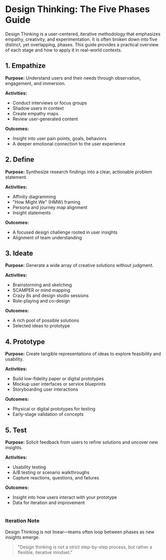 # Design Thinking: The Five Phases Guide

Design Thinking is a user-centered, iterative methodology that emphasizes empathy, creativity, and experimentation. It is often broken down into five distinct, yet overlapping, phases. This guide provides a practical overview of each stage and how to apply it in real-world contexts.

## 1. Empathize

**Purpose:** Understand users and their needs through observation, engagement, and immersion.

**Activities:**
- Conduct interviews or focus groups
- Shadow users in context
- Create empathy maps
- Review user-generated content

**Outcomes:**
- Insight into user pain points, goals, behaviors
- A deeper emotional connection to the user experience

## 2. Define

**Purpose:** Synthesize research findings into a clear, actionable problem statement.

**Activities:**
- Affinity diagramming
- "How Might We" (HMW) framing
- Persona and journey map alignment
- Insight statements

**Outcomes:**
- A focused design challenge rooted in user insights
- Alignment of team understanding

## 3. Ideate

**Purpose:** Generate a wide array of creative solutions without judgment.

**Activities:**
- Brainstorming and sketching
- SCAMPER or mind mapping
- Crazy 8s and design studio sessions
- Role-playing and co-design

**Outcomes:**
- A rich pool of possible solutions
- Selected ideas to prototype

## 4. Prototype

**Purpose:** Create tangible representations of ideas to explore feasibility and usability.

**Activities:**
- Build low-fidelity paper or digital prototypes
- Mockup user interfaces or service blueprints
- Storyboarding user interactions

**Outcomes:**
- Physical or digital prototypes for testing
- Early-stage validation of concepts

## 5. Test

**Purpose:** Solicit feedback from users to refine solutions and uncover new insights.

**Activities:**
- Usability testing
- A/B testing or scenario walkthroughs
- Capture reactions, questions, and failures

**Outcomes:**
- Insight into how users interact with your prototype
- Data for iteration and improvement

#

### Iteration Note

Design Thinking is not linear—teams often loop between phases as new insights emerge.

> "Design thinking is not a strict step-by-step process, but rather a flexible, iterative mindset."
